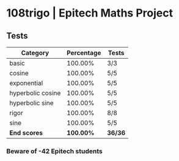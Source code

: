 # 108trigo | Epitech Maths Project

## Tests

| Category | Percentage | Tests |
|----------|------------|-------|
| basic | 100.00% | 3/3 |
| cosine | 100.00% | 5/5 |
| exponential | 100.00% | 5/5 |
| hyperbolic cosine | 100.00% | 5/5 |
| hyperbolic sine | 100.00% | 5/5 |
| rigor | 100.00% | 8/8 |
| sine | 100.00% | 5/5 |
| **End scores** | **100.00%** | **36/36** |

### Beware of -42 Epitech students
